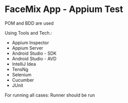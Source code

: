 # FaceMix App - Appium Test
POM and BDD are used

Using Tools and Tech.:
- Appium Inspector
- Appium Server
- Android Studio - SDK 
- Android Studio - AVD
- IntelliJ Idea
- TensNg
- Selenium
- Cucumber
- JUnit

For running all cases: Runner should be run


